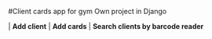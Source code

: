 #Client cards app for gym
Own project in Django 

| **Add client**
| **Add cards** 
| **Search clients by barcode reader** 


